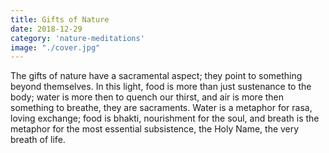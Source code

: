 ```yaml
---
title: Gifts of Nature
date: 2018-12-29
category: 'nature-meditations'
image: "./cover.jpg"
---
```


The gifts of nature have a sacramental aspect; they point to something beyond themselves. In this light, food is more than just sustenance to the body; water is more then to quench our thirst, and air is more then something to breathe, they are sacraments. Water is a metaphor for rasa, loving exchange; food is bhakti, nourishment for the soul, and breath is the metaphor for the most essential subsistence, the Holy Name, the very breath of life.